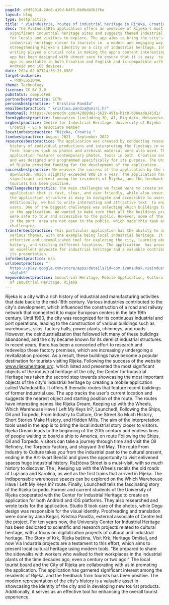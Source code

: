 ```yaml
---
pageId: afdf2014-20c6-419d-b4f5-0b0bd43b1fba
layout: blog
type: bestpractice
title: " ViaIndustria, routes of industrial heritage in Rijeka, Croatia"
desc: The ViaIndustRIa application offers an overview of Rijeka's most
  significant industrial heritage sites and suggests themed industrial routes
  for locals and visitors to explore. The app aims to bring the city's recent
  industrial heritage closer to tourists in  a modern and engaging way, thereby
  strengthening Rijeka's identity as a city of industrial heritage. Interpretive
  writing played a crucial role in making the app's content interesting and the
  app has been designed with utmost care to ensure that it is easy  to use. The
  app is available in both Croatian and English and is compatible with both
  Android and iOS devices.
date: 2024-02-02T14:33:21.858Z
target-audience:
  - PROFESSIONAL
theme: Technology
license: CC BY 2.0
pubstatus: completed
partnerbestpractice: ECTN
personsbestpractice: " Kristina Pandža"
emailbestpractice: " kristina.pandza@uniri.hr"
thumbnail: https://ucarecdn.com/42d68de1-5629-49fe-b1c8-b86eada145d1/
formtypbestpractice: Innovation (including 3D, AI, Big data, Metaverse, etc)
orgbestpractice: Centre for Industrial Heritage, University of Rijeka (UNIRI),
  Croatia - ECTN associate member
locationbestpractice: "Rijeka, Croatia "
timebestpractice: August 2021 - September 2022
resourcesbestpractice: The application was created by conducting research on the
  history of individual productions and interpreting the findings in written
  form. Sources such as photos and archival material were also used. The
  application features contemporary photos, texts in both  Croatian and English,
  and was designed and programmed specifically for its purpose. The University
  of Rijeka provided funding for the development of the application.
successbestpractice: We measure the success of the application by the number of
  downloads, which slightly exceeded 800 in a year. The application has garnered
  significant interest among the residents of Rijeka, and the feedback from
  tourists has been positive.
challengesbestpractice: The main challenges we faced were to create an
  application that is fast, clear, and user-friendly, while also ensuring that
  the application structure is easy to navigate and accessible to users.
  Additionally, we had to write interesting and attractive text  to engage our
  users. One of the biggest challenges was selecting which buildings to include
  in the application. We wanted to make sure that all the buildings presented
  were safe to tour and accessible to the public. However, some of the buildings
  in the port  area are not open to the public, which made this task even more
  challenging.
transferbestpractice: This particular application has the ability to adapt to
  various themes, with one example being local industrial heritage. It is an
  effective and uncomplicated tool for exploring the city, learning about its
  history, and visiting different locations. The application  has proven to be
  an excellent advocate for industrial heritage and a valuable contributor to
  its presentation.
infosbestpractice: n/a
urlsbestpractice: "
  https://play.google.com/store/apps/details?id=com.ivanzubak.viaindustria&hl=b\
  s&gl=US"
keywordsbestpractice: Industrial Heritage, Mobile Application, Cultural Routes
  of Industrial Heritage, Rijeka
---
```

<!--StartFragment-->

Rijeka is a city with a rich history of industrial and manufacturing activities that date back to the mid-18th century. Various industries contributed to the city's development, which influenced the construction of a road and railway network that connected it to major European centers in the late 19th century. Until 1990, the city was recognized for its continuous industrial and port operations, leading to the construction of various buildings such as warehouses, silos, factory halls, power plants, chimneys, and roads. However, the deindustrialization that followed left many of these buildings abandoned, and the city became known for its derelict industrial structures. In recent years, there has been a concerted effort to research and redevelop these factory premises, which are increasingly undergoing a revitalization process. As a result, these buildings have become a popular destination for tourists visiting Rijeka. Following the success of the website www.rijekaheritage.org, which listed and presented the most significant objects of the industrial heritage of the city, the Center for Industrial Heritage has taken the second step towards showcasing the most important objects of the city's industrial heritage by creating a mobile application called ViaIndustRIa. It offers 8 thematic routes that feature recent buildings of former industrial use. The app tracks the user's current location and suggests the nearest object and starting position of the route. The routes have interesting names like Rijeka Dream, Keeping up with the Wheels, Which Warehouse Have I Left My Keys In?, Launched!, Following the Ships, Oil and Torpedo, From Industry to Culture, One Street So Much History, Short Stories Make History, and Hidden Mills. The aim of the interpretation tools used in the app is to bring the local industrial story closer to visitors. Rijeka Dream leads to the beginning of the 20th century and endless lines of people waiting to board a ship to America, on route Following the Ships, Oil and Torpedo, visitors can take a journey through time and visit the Oil Refinery, the Torpedo Factory, and shipyard 3rd May. The route From Industry to Culture takes you from the industrial past to the cultural present, ending in the Art-kvart Benčić and gives the opportunity to visit enlivened spaces huge industrial history. Ružićeva Street is a must-visit, with so much history to discover. The , Keeping up with the Wheels recalls the old roads of Lujziana and Karolina, as well as the first trains that arrived in Rijeka. The indispensable warehouse spaces can be explored on the Which Warehouse Have I Left My Keys In? route. Finally, Lounched! tells the fascinating story of the Rijeka torpedo. Former and current students of the University of Rijeka cooperated with the Center for Industrial Heritage to create an application for both Android and iOS platforms. They also researched and wrote texts for the application. Studio B took care of the photos, while Degu design was responsible for the visual identity. Proofreading and translation were done by Jana Kegalj. Kristina Pandža, external associate of Centre led the project. For ten years now, the University Center for Industrial Heritage has been dedicated to scientific and research projects related to cultural heritage, with a focus on digitalization projects of cultural and industrial heritage. The Story of Krk, Rijeka baština, Visit Krk, Heritage Omišalj, and now Via Industria projects are a testament to this effort, which aims to present local cultural heritage using modern tools. "Be prepared to share the sidewalks with workers who walked to their workplaces in the industrial plants of the time decades ago, even a century or two ago!" The local tourist board and the City of Rijeka are collaborating with us in promoting the application. The application has garnered significant interest among the residents of Rijeka, and the feedback from tourists has been positive. The modern representation of the city's history is a valuable asset in showcasing the identity of the city and in developing new tourist products. Additionally, it serves as an effective tool for enhancing the overall tourist experience.

<!--EndFragment-->